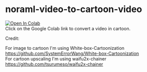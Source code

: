 # noraml-video-to-cartoon-video
[![Open In Colab](https://colab.research.google.com/assets/colab-badge.svg)](https://colab.research.google.com/github/bmox/normal-video-to-cartoon-video/blob/main/normal_video_to_cartoon_converter.ipynb) 
<br>
Click on the Google Colab link to convert a video in cartoon.

Credit:

For image to  cartoon I'm using White-box-Cartoonization <br>
https://github.com/SystemErrorWang/White-box-Cartoonization <br>
For cartoon upscaling I'm using waifu2x-chainer    <br>
https://github.com/tsurumeso/waifu2x-chainer  <br>
